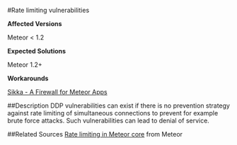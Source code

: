 #Rate limiting vulnerabilities

**Affected Versions**

Meteor < 1.2

**Expected Solutions**

Meteor 1.2+

**Workarounds**

[Sikka - A Firewall for Meteor Apps](https://github.com/meteorhacks/sikka)

##Description
DDP vulnerabilities can exist if there is no prevention strategy against rate limiting of simultaneous connections to prevent for example brute force attacks. Such vulnerabilities can lead to denial of service.

##Related Sources
[Rate limiting in Meteor core](http://info.meteor.com/blog/rate-limiting-in-meteor-core) from Meteor
